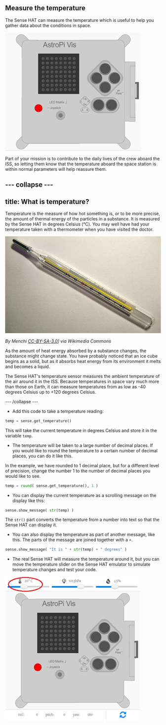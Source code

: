 ## Measure the temperature

The Sense HAT can measure the temperature which is useful to help you gather data about the conditions in space.

![Message about the temperature](images/degrees-message.gif)

Part of your mission is to contribute to the daily lives of the crew aboard the ISS, so letting them know that the temperature aboard the space station is within normal parameters will help reassure them.

--- collapse ---
---
title: What is temperature?
---
Temperature is the measure of how hot something is, or to be more precise, the amount of thermal energy of the particles in a substance. It is measured by the Sense HAT in degrees Celsius (&deg;C). You may well have had your temperature taken with a thermometer when you have visited the doctor.

![Thermometer](images/thermometer.JPG)

_By Menchi [CC-BY-SA-3.0](http://creativecommons.org/licenses/by-sa/3.0/)] via Wikimedia Commons_

As the amount of heat energy absorbed by a substance changes, the substance might change state. You have probably noticed that an ice cube begins as a solid, but as it absorbs heat energy from its environment it melts and becomes a liquid.

The Sense HAT's temperature sensor measures the ambient temperature of the air around it in the ISS. Because temperatures in space vary much more than those on Earth, it can measure temperatures from as low as -40 degrees Celsius up to +120 degrees Celsius.

--- /collapse ---

+ Add this code to take a temperature reading:

```python
temp = sense.get_temperature()
```

This will take the current temperature in degrees Celsius and store it in the variable `temp`.

+ The temperature will be taken to a large number of decimal places. If you would like to round the temperature to a certain number of decimal places, you can do it like this.

In the example, we have rounded to 1 decimal place, but for a different level of precision, change the number 1 to the number of decimal places you would like to see.

```python
temp = round( sense.get_temperature(), 1 )
```

+ You can display the current temperature as a scrolling message on the display like this:

```python
sense.show_message( str(temp) )
```

The `str()` part converts the temperature from a number into text so that the Sense HAT can display it.

+ You can also display the temperature as part of another message, like this. The parts of the message are joined together with a `+`.

```python
sense.show_message( "It is " + str(temp) + " degrees" )
```

+ The real Sense HAT will measure the temperature around it, but you can move the temperature slider on the Sense HAT emulator to simulate temperature changes and test your code.

![Temperature slider](images/temperature-slider.png)
